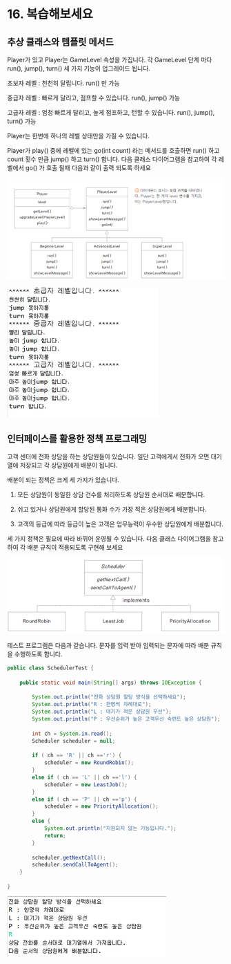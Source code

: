 # 16. 복습해보세요

## 추상 클래스와 템플릿 메서드

Player가 있고 Player는 GameLevel 속성을 가집니다. 각 GameLevel 단계 마다 run(), jump(), turn() 세 가지 기능이 업그레이드 됩니다. 

초보자 레벨 : 천천히 달립니다. run() 만 가능

중급자 레벨 : 빠르게 달리고, 점프할 수 있습니다. run(), jump() 가능

고급자 레벨 : 엄청 빠르게 달리고, 높게 점프하고, 턴할 수 있습니다. run(), jump(), turn() 가능

Player는 한번에 하나의 레벨 상태만을 가질 수 있습니다.

Player가 play() 중에 레벨에 있는 go(int count) 라는 메서드를 호출하면 run() 하고 count 횟수 만큼 jump() 하고 turn() 합니다. 다음 클래스 다이어그램을 참고하여 각 레벨에서 go() 가 호출 될때 다음과 같이 출력 되도록 하세요

![player](../img/player.png)

![out](../img/out%20(2).png)


## 인터페이스를 활용한 정책 프로그래밍

고객 센터에 전화 상담을 하는 상담원들이 있습니다. 일단 고객에게서 전화가 오면 대기열에 저장되고 각 상담원에게 배분이 됩니다. 

배분이 되는 정책은 크게 세 가지가 있습니다.

1. 모든 상담원이 동일한 상담 건수를 처리하도록 상담원 순서대로 배분합니다.

2. 쉬고 있거나 상담원에게 할당된 통화 수가 가장 적은 상담원에게 배분합니다.

3. 고객의 등급에 따라 등급이 높은 고객은 업무능력이 우수한 상담원에게 배분합니다. 

세 가지 정책은 필요에 따라 바뀌어 운영될 수 있습니다. 다음 클래스 다이어그램을 참고하여 각 배분 규칙이 적용되도록 구현해 보세요

![scheduler](../img/scheduler.png)


테스트 프로그램은 다음과 같습니다. 문자를 입력 받아 입력되는 문자에 따라 배분 규칙을 수행하도록 합니다.

```java
public class SchedulerTest {

	public static void main(String[] args) throws IOException {

		System.out.println("전화 상담원 할당 방식을 선택하세요");
		System.out.println("R : 한명씩 차례대로");
		System.out.println("L : 대기가 적은 상담원 우선");
		System.out.println("P : 우선순위가 높은 고객우선 숙련도 높은 상담원");
		
		int ch = System.in.read();
		Scheduler scheduler = null;
		
		if ( ch == 'R' || ch =='r') {
			scheduler = new RoundRobin();
		}
		else if ( ch == 'L' || ch =='l') {
			scheduler = new LeastJob();
		}
		else if ( ch == 'P' || ch =='p') {
			scheduler = new PriorityAllocation();
		}
		else {
			System.out.println("지원되지 않는 기능입니다.");
			return;
		}
		
		scheduler.getNextCall();
		scheduler.sendCallToAgent();
	}

}
```
![sout](../img/sout.png)
